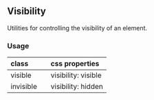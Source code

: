 ## Visibility

Utilities for controlling the visibility of an element.

### Usage

| class |  | css properties |
|:--|:--|:--|
| visible |  | visibility: visible |
| invisible |  | visibility: hidden |
